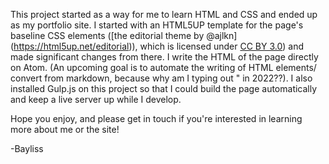 This project started as a way for me to learn HTML and CSS and ended up as my portfolio site. I started with an HTML5UP template for the page's baseline CSS elements ([the editorial theme by @ajlkn] (https://html5up.net/editorial)), which is licensed under [CC BY 3.0](https://html5up.net/license)) and made significant changes from there. I write the HTML of the page directly on Atom. (An upcoming goal is to automate the writing of HTML elements/ convert from markdown, because why am I typing out "<a href="" target="_blank"></a> in 2022??). I also installed Gulp.js on this project so that I could build the page automatically and keep a live server up while I develop.

Hope you enjoy, and please get in touch if you're interested in learning more about me or the site!

-Bayliss

